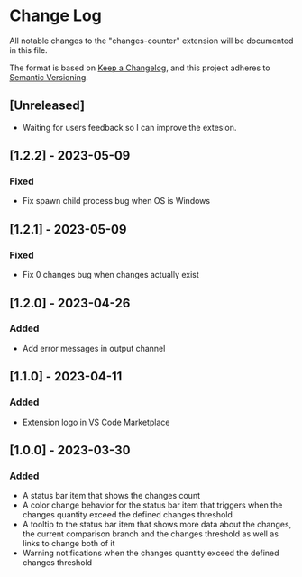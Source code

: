 # Change Log

All notable changes to the "changes-counter" extension will be documented in this file.

The format is based on [Keep a Changelog](https://keepachangelog.com/en/1.0.0/),
and this project adheres to [Semantic Versioning](https://semver.org/spec/v2.0.0.html).

## [Unreleased]

- Waiting for users feedback so I can improve the extesion.

## [1.2.2] - 2023-05-09

### Fixed

- Fix spawn child process bug when OS is Windows

## [1.2.1] - 2023-05-09

### Fixed

- Fix 0 changes bug when changes actually exist

## [1.2.0] - 2023-04-26

### Added

- Add error messages in output channel

## [1.1.0] - 2023-04-11

### Added

- Extension logo in VS Code Marketplace

## [1.0.0] - 2023-03-30

### Added

- A status bar item that shows the changes count
- A color change behavior for the status bar item that triggers when the changes quantity exceed the defined changes threshold
- A tooltip to the status bar item that shows more data about the changes, the current comparison branch and the changes threshold as well as links to change both of it
- Warning notifications when the changes quantity exceed the defined changes threshold
